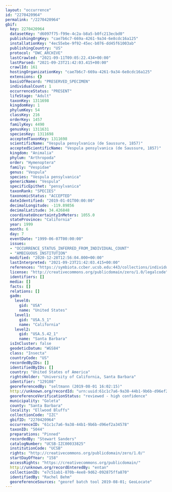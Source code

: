 ```yaml
---
layout: "occurrence"
id: "2270420964"
permalink: "/2270420964"
gbif:
  key: 2270420964
  datasetKey: "d6097f75-f99e-4c2a-b8a5-b0fc213ecbd0"
  publishingOrgKey: "cae7b6c7-669a-4261-9a34-6e8cdc16a125"
  installationKey: "4ec55ebe-9f92-45ec-b076-dd45f61003ab"
  publishingCountry: "US"
  protocol: "DWC_ARCHIVE"
  lastCrawled: "2021-09-11T09:05:22.434+00:00"
  lastParsed: "2021-09-23T21:42:03.415+00:00"
  crawlId: 161
  hostingOrganizationKey: "cae7b6c7-669a-4261-9a34-6e8cdc16a125"
  extensions: {}
  basisOfRecord: "PRESERVED_SPECIMEN"
  individualCount: 1
  occurrenceStatus: "PRESENT"
  lifeStage: "Adult"
  taxonKey: 1311698
  kingdomKey: 1
  phylumKey: 54
  classKey: 216
  orderKey: 1457
  familyKey: 4490
  genusKey: 1311631
  speciesKey: 1311698
  acceptedTaxonKey: 1311698
  scientificName: "Vespula pensylvanica (de Saussure, 1857)"
  acceptedScientificName: "Vespula pensylvanica (de Saussure, 1857)"
  kingdom: "Animalia"
  phylum: "Arthropoda"
  order: "Hymenoptera"
  family: "Vespidae"
  genus: "Vespula"
  species: "Vespula pensylvanica"
  genericName: "Vespula"
  specificEpithet: "pensylvanica"
  taxonRank: "SPECIES"
  taxonomicStatus: "ACCEPTED"
  dateIdentified: "2019-01-01T00:00:00"
  decimalLongitude: -119.89856
  decimalLatitude: 34.426848
  coordinateUncertaintyInMeters: 1055.0
  stateProvince: "California"
  year: 1999
  month: 6
  day: 7
  eventDate: "1999-06-07T00:00:00"
  issues:
  - "OCCURRENCE_STATUS_INFERRED_FROM_INDIVIDUAL_COUNT"
  - "AMBIGUOUS_INSTITUTION"
  modified: "2020-12-28T12:56:04.000+00:00"
  lastInterpreted: "2021-09-23T21:42:03.415+00:00"
  references: "https://symbiota.ccber.ucsb.edu:443/collections/individual/index.php?occid=129108"
  license: "http://creativecommons.org/publicdomain/zero/1.0/legalcode"
  identifiers: []
  media: []
  facts: []
  relations: []
  gadm:
    level0:
      gid: "USA"
      name: "United States"
    level1:
      gid: "USA.5_1"
      name: "California"
    level2:
      gid: "USA.5.42_1"
      name: "Santa Barbara"
  isInCluster: false
  geodeticDatum: "WGS84"
  class: "Insecta"
  countryCode: "US"
  recordedByIDs: []
  identifiedByIDs: []
  country: "United States of America"
  rightsHolder: "University of California, Santa Barbara"
  identifier: "129108"
  georeferencedBy: "seltmann (2019-08-01 16:02:15)"
  http://unknown.org/recordId: "urn:uuid:61c1c7a6-9a38-44b1-9b6b-d96ef2a34578"
  georeferenceVerificationStatus: "reviewed - high confidence"
  municipality: "Goleta"
  county: "Santa Barbara"
  locality: "Ellwood Bluffs"
  collectionCode: "IZC"
  gbifID: "2270420964"
  occurrenceID: "61c1c7a6-9a38-44b1-9b6b-d96ef2a34578"
  taxonID: "5044"
  preparations: "Pinned"
  recordedBy: "Stewart Sanders"
  catalogNumber: "UCSB-IZC00033825"
  institutionCode: "UCSB"
  rights: "http://creativecommons.org/publicdomain/zero/1.0/"
  startDayOfYear: "158"
  accessRights: "https://creativecommons.org/publicdomain/"
  http://unknown.org/recordEnteredBy: "entan"
  collectionID: "e7c51ab1-870b-4ee8-9d62-092875ffa870"
  identifiedBy: "Rachel Behm"
  georeferenceSources: "georef batch tool 2019-08-01; GeoLocate"
---
```

